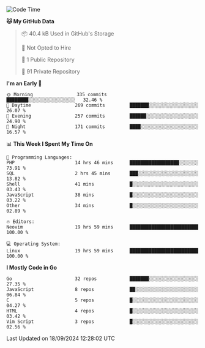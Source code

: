
<!--START_SECTION:waka-->
![Code Time](http://img.shields.io/badge/Code%20Time-5%2C282%20hrs%2013%20mins-blue)

**🐱 My GitHub Data** 

> 📦 40.4 kB Used in GitHub's Storage 
 > 
> 🚫 Not Opted to Hire
 > 
> 📜 1 Public Repository 
 > 
> 🔑 91 Private Repository 
 > 
**I'm an Early 🐤** 

```text
🌞 Morning                335 commits         ████████░░░░░░░░░░░░░░░░░   32.46 % 
🌆 Daytime                269 commits         ███████░░░░░░░░░░░░░░░░░░   26.07 % 
🌃 Evening                257 commits         ██████░░░░░░░░░░░░░░░░░░░   24.90 % 
🌙 Night                  171 commits         ████░░░░░░░░░░░░░░░░░░░░░   16.57 % 
```


📊 **This Week I Spent My Time On** 

```text
💬 Programming Languages: 
PHP                      14 hrs 46 mins      ██████████████████░░░░░░░   73.91 % 
SQL                      2 hrs 45 mins       ███░░░░░░░░░░░░░░░░░░░░░░   13.82 % 
Shell                    41 mins             █░░░░░░░░░░░░░░░░░░░░░░░░   03.43 % 
JavaScript               38 mins             █░░░░░░░░░░░░░░░░░░░░░░░░   03.22 % 
Other                    34 mins             █░░░░░░░░░░░░░░░░░░░░░░░░   02.89 % 

🔥 Editors: 
Neovim                   19 hrs 59 mins      █████████████████████████   100.00 % 

💻 Operating System: 
Linux                    19 hrs 59 mins      █████████████████████████   100.00 % 
```

**I Mostly Code in Go** 

```text
Go                       32 repos            ███████░░░░░░░░░░░░░░░░░░   27.35 % 
JavaScript               8 repos             ██░░░░░░░░░░░░░░░░░░░░░░░   06.84 % 
C                        5 repos             █░░░░░░░░░░░░░░░░░░░░░░░░   04.27 % 
HTML                     4 repos             █░░░░░░░░░░░░░░░░░░░░░░░░   03.42 % 
Vim Script               3 repos             █░░░░░░░░░░░░░░░░░░░░░░░░   02.56 % 
```




 Last Updated on 18/09/2024 12:28:02 UTC
<!--END_SECTION:waka-->

